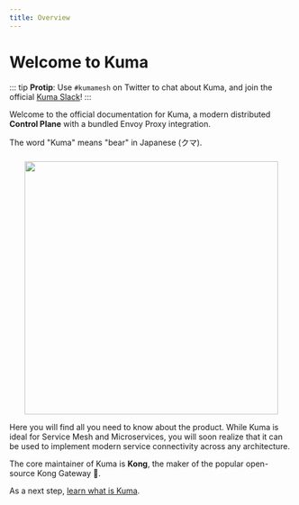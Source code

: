 ```yaml
---
title: Overview
---
```


# Welcome to Kuma

::: tip
**Protip**: Use `#kumamesh` on Twitter to chat about Kuma, and join the official [Kuma Slack](/community)!
:::

Welcome to the official documentation for Kuma, a modern distributed **Control Plane** with a bundled Envoy Proxy integration.

The word "Kuma" means "bear" in Japanese (クマ).

<center>
<img src="/images/diagrams/main-diagram@2x.png" alt="" style="width: 450px; padding-top: 10px"/>
</center>

Here you will find all you need to know about the product. While Kuma is ideal for Service Mesh and Microservices, you will soon realize that it can be used to implement modern service connectivity across any architecture.

The core maintainer of Kuma is **Kong**, the maker of the popular open-source Kong Gateway 🦍.

As a next step, [learn what is Kuma](/docs/1.0.5/overview/what-is-kuma/).
